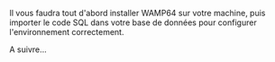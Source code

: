 Il vous faudra tout d'abord installer WAMP64 sur votre machine, puis importer le code SQL dans votre base de données pour configurer l'environnement correctement.

A suivre...
